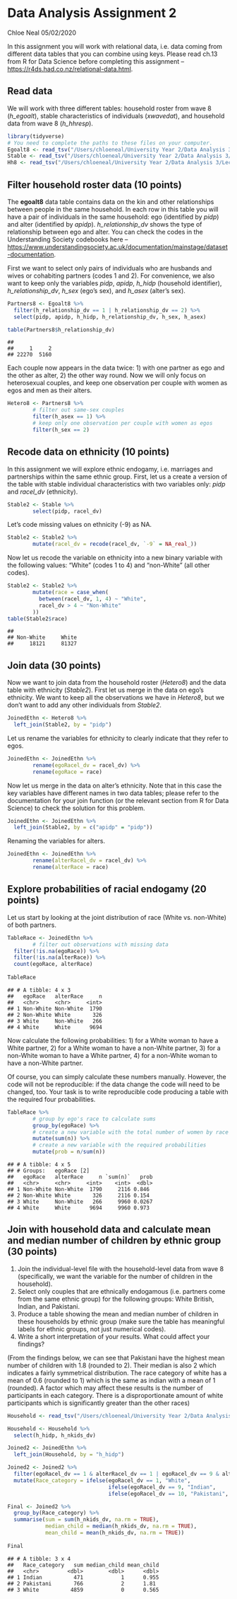 Data Analysis Assignment 2
================
Chloe Neal
05/02/2020

In this assignment you will work with relational data, i.e. data coming
from different data tables that you can combine using keys. Please read
ch.13 from R for Data Science before completing this assignment –
<https://r4ds.had.co.nz/relational-data.html>.

## Read data

We will work with three different tables: household roster from wave 8
(*h\_egoalt*), stable characteristics of individuals (*xwavedat*), and
household data from wave 8 (*h\_hhresp*).

``` r
library(tidyverse)
# You need to complete the paths to these files on your computer.
Egoalt8 <- read_tsv("/Users/chloeneal/University Year 2/Data Analysis 3/Lecture 4/UKDA-6614-tab/tab/ukhls_w8/h_egoalt.tab")
Stable <- read_tsv("/Users/chloeneal/University Year 2/Data Analysis 3/Lecture 4/UKDA-6614-tab/tab/ukhls_wx/xwavedat.tab")
Hh8 <- read_tsv("/Users/chloeneal/University Year 2/Data Analysis 3/Lecture 4/UKDA-6614-tab/tab/ukhls_w8/h_hhresp.tab")
```

## Filter household roster data (10 points)

The **egoalt8** data table contains data on the kin and other
relationships between people in the same household. In each row in this
table you will have a pair of individuals in the same household: ego
(identified by *pidp*) and alter (identified by *apidp*).
*h\_relationship\_dv* shows the type of relationship between ego and
alter. You can check the codes in the Understanding Society codebooks
here –
<https://www.understandingsociety.ac.uk/documentation/mainstage/dataset-documentation>.

First we want to select only pairs of individuals who are husbands and
wives or cohabiting partners (codes 1 and 2). For convenience, we also
want to keep only the variables *pidp*, *apidp*, *h\_hidp* (household
identifier), *h\_relationship\_dv*, *h\_sex* (ego’s sex), and *h\_asex*
(alter’s sex).

``` r
Partners8 <- Egoalt8 %>%
  filter(h_relationship_dv == 1 | h_relationship_dv == 2) %>%
  select(pidp, apidp, h_hidp, h_relationship_dv, h_sex, h_asex)

table(Partners8$h_relationship_dv)
```

    ## 
    ##     1     2 
    ## 22270  5160

Each couple now appears in the data twice: 1) with one partner as ego
and the other as alter, 2) the other way round. Now we will only focus
on heterosexual couples, and keep one observation per couple with women
as egos and men as their alters.

``` r
Hetero8 <- Partners8 %>%
        # filter out same-sex couples
        filter(h_asex == 1) %>%
        # keep only one observation per couple with women as egos
        filter(h_sex == 2)
```

## Recode data on ethnicity (10 points)

In this assignment we will explore ethnic endogamy, i.e. marriages and
partnerships within the same ethnic group. First, let us a create a
version of the table with stable individual characteristics with two
variables only: *pidp* and *racel\_dv* (ethnicity).

``` r
Stable2 <- Stable %>%
        select(pidp, racel_dv)
```

Let’s code missing values on ethnicity (-9) as NA.

``` r
Stable2 <- Stable2 %>%
        mutate(racel_dv = recode(racel_dv, `-9` = NA_real_))
```

Now let us recode the variable on ethnicity into a new binary variable
with the following values: “White” (codes 1 to 4) and “non-White” (all
other codes).

``` r
Stable2 <- Stable2 %>%
        mutate(race = case_when(
          between(racel_dv, 1, 4) ~ "White",
          racel_dv > 4 ~ "Non-White"
        ))
table(Stable2$race)
```

    ## 
    ## Non-White     White 
    ##     18121     81327

## Join data (30 points)

Now we want to join data from the household roster (*Hetero8*) and the
data table with ethnicity (*Stable2*). First let us merge in the data on
ego’s ethnicity. We want to keep all the observations we have in
*Hetero8*, but we don’t want to add any other individuals from
*Stable2*.

``` r
JoinedEthn <- Hetero8 %>%
  left_join(Stable2, by = "pidp")
```

Let us rename the variables for ethnicity to clearly indicate that they
refer to egos.

``` r
JoinedEthn <- JoinedEthn %>%
        rename(egoRacel_dv = racel_dv) %>%
        rename(egoRace = race)
```

Now let us merge in the data on alter’s ethnicity. Note that in this
case the key variables have different names in two data tables; please
refer to the documentation for your join function (or the relevant
section from R for Data Science) to check the solution for this problem.

``` r
JoinedEthn <- JoinedEthn %>%
  left_join(Stable2, by = c("apidp" = "pidp")) 
```

Renaming the variables for alters.

``` r
JoinedEthn <- JoinedEthn %>%
        rename(alterRacel_dv = racel_dv) %>%
        rename(alterRace = race)
```

## Explore probabilities of racial endogamy (20 points)

Let us start by looking at the joint distribution of race (White
vs. non-White) of both partners.

``` r
TableRace <- JoinedEthn %>%
        # filter out observations with missing data
  filter(!is.na(egoRace)) %>%
  filter(!is.na(alterRace)) %>%
  count(egoRace, alterRace)
  
TableRace
```

    ## # A tibble: 4 x 3
    ##   egoRace   alterRace     n
    ##   <chr>     <chr>     <int>
    ## 1 Non-White Non-White  1790
    ## 2 Non-White White       326
    ## 3 White     Non-White   266
    ## 4 White     White      9694

Now calculate the following probabilities: 1) for a White woman to have
a White partner, 2) for a White woman to have a non-White partner, 3)
for a non-White woman to have a White partner, 4) for a non-White woman
to have a non-White partner.

Of course, you can simply calculate these numbers manually. However, the
code will not be reproducible: if the data change the code will need to
be changed, too. Your task is to write reproducible code producing a
table with the required four probabilities.

``` r
TableRace %>%
        # group by ego's race to calculate sums
        group_by(egoRace) %>%
        # create a new variable with the total number of women by race
        mutate(sum(n)) %>%
        # create a new variable with the required probabilities 
        mutate(prob = n/sum(n))
```

    ## # A tibble: 4 x 5
    ## # Groups:   egoRace [2]
    ##   egoRace   alterRace     n `sum(n)`   prob
    ##   <chr>     <chr>     <int>    <int>  <dbl>
    ## 1 Non-White Non-White  1790     2116 0.846 
    ## 2 Non-White White       326     2116 0.154 
    ## 3 White     Non-White   266     9960 0.0267
    ## 4 White     White      9694     9960 0.973

## Join with household data and calculate mean and median number of children by ethnic group (30 points)

1)  Join the individual-level file with the household-level data from
    wave 8 (specifically, we want the variable for the number of
    children in the household).
2)  Select only couples that are ethnically endogamous (i.e. partners
    come from the same ethnic group) for the following groups: White
    British, Indian, and Pakistani.
3)  Produce a table showing the mean and median number of children in
    these households by ethnic group (make sure the table has meaningful
    labels for ethnic groups, not just numerical codes).
4)  Write a short interpretation of your results. What could affect your
    findings?

(From the findings below, we can see that Pakistani have the highest
mean number of children with 1.8 (rounded to 2). Their median is also 2
which indicates a fairly symmetrical distribution. The race category of
white has a mean of 0.6 (rounded to 1) which is the same as indian with
a mean of 1 (rounded). A factor which may affect these results is the
number of participants in each category. There is a disproportionate
amount of white participants which is significantly greater than the
other
races)

``` r
Household <- read_tsv("/Users/chloeneal/University Year 2/Data Analysis 3/Lecture 4/UKDA-6614-tab/tab/ukhls_w8/h_hhresp.tab")

Household <- Household %>%
  select(h_hidp, h_nkids_dv)

Joined2 <- JoinedEthn %>%
  left_join(Household, by = "h_hidp")

Joined2 <- Joined2 %>% 
  filter(egoRacel_dv == 1 & alterRacel_dv == 1 | egoRacel_dv == 9 & alterRacel_dv == 9 | egoRacel_dv == 10 & alterRacel_dv == 10)  %>%
  mutate(Race_category = ifelse(egoRacel_dv == 1, "White",
                                ifelse(egoRacel_dv == 9, "Indian",
                                ifelse(egoRacel_dv == 10, "Pakistani", NA))))

Final <- Joined2 %>%
  group_by(Race_category) %>%
  summarise(sum = sum(h_nkids_dv, na.rm = TRUE), 
            median_child = median(h_nkids_dv, na.rm = TRUE),
            mean_child = mean(h_nkids_dv, na.rm = TRUE))
  
Final
```

    ## # A tibble: 3 x 4
    ##   Race_category   sum median_child mean_child
    ##   <chr>         <dbl>        <dbl>      <dbl>
    ## 1 Indian          471            1      0.955
    ## 2 Pakistani       766            2      1.81 
    ## 3 White          4859            0      0.565
